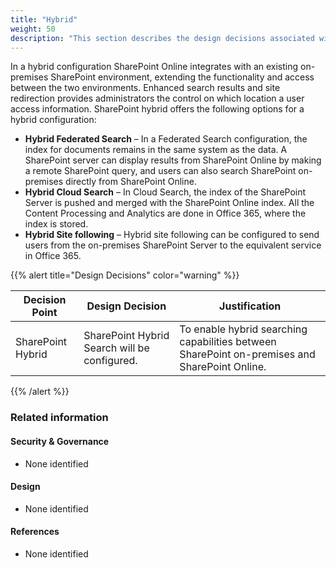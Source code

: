 ```yaml
---
title: "Hybrid"
weight: 50
description: "This section describes the design decisions associated with SharePoint Hybrid for system(s) built using ASD's Blueprint for Secure Cloud."
---
```


In a hybrid configuration SharePoint Online integrates with an existing on-premises SharePoint environment, extending the functionality and access between the two environments. Enhanced search results and site redirection provides administrators the control on which location a user access information. SharePoint hybrid offers the following options for a hybrid configuration:

* **Hybrid Federated Search** – In a Federated Search configuration, the index for documents remains in the same system as the data. A SharePoint server can display results from SharePoint Online by making a remote SharePoint query, and users can also search SharePoint on-premises directly from SharePoint Online.
* **Hybrid Cloud Search** – In Cloud Search, the index of the SharePoint Server is pushed and merged with the SharePoint Online index. All the Content Processing and Analytics are done in Office 365, where the index is stored.
* **Hybrid Site following** – Hybrid site following can be configured to send users from the on-premises SharePoint Server to the equivalent service in Office 365.

{{% alert title="Design Decisions" color="warning" %}}

| Decision Point    | Design Decision                              | Justification                                                                         |
|-------------------|----------------------------------------------|---------------------------------------------------------------------------------------|
| SharePoint Hybrid | SharePoint Hybrid Search will be configured. | To enable hybrid searching capabilities between SharePoint on-premises and SharePoint Online. |

{{% /alert %}}

### Related information

#### Security & Governance

* None identified

#### Design

* None identified

#### References

* None identified